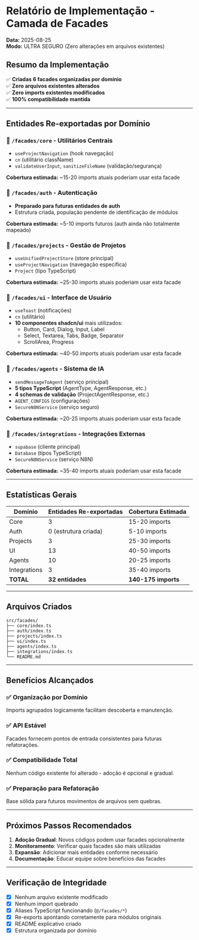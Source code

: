 # Relatório de Implementação - Camada de Facades
**Data:** 2025-08-25  
**Modo:** ULTRA SEGURO (Zero alterações em arquivos existentes)

## Resumo da Implementação

✅ **Criadas 6 facades organizadas por domínio**  
✅ **Zero arquivos existentes alterados**  
✅ **Zero imports existentes modificados**  
✅ **100% compatibilidade mantida**

---

## Entidades Re-exportadas por Domínio

### 🔧 `/facades/core` - Utilitários Centrais
- `useProjectNavigation` (hook navegação)
- `cn` (utilitário className)
- `validateUserInput`, `sanitizeFileName` (validação/segurança)

**Cobertura estimada:** ~15-20 imports atuais poderiam usar esta facade

### 🔐 `/facades/auth` - Autenticação
- **Preparado para futuras entidades de auth**
- Estrutura criada, população pendente de identificação de módulos

**Cobertura estimada:** ~5-10 imports futuros (auth ainda não totalmente mapeado)

### 📂 `/facades/projects` - Gestão de Projetos
- `useUnifiedProjectStore` (store principal)
- `useProjectNavigation` (navegação específica)
- `Project` (tipo TypeScript)

**Cobertura estimada:** ~25-30 imports atuais poderiam usar esta facade

### 🎨 `/facades/ui` - Interface de Usuário
- `useToast` (notificações)
- `cn` (utilitário)
- **10 componentes shadcn/ui** mais utilizados:
  - Button, Card, Dialog, Input, Label
  - Select, Textarea, Tabs, Badge, Separator
  - ScrollArea, Progress

**Cobertura estimada:** ~40-50 imports atuais poderiam usar esta facade

### 🤖 `/facades/agents` - Sistema de IA
- `sendMessageToAgent` (serviço principal)
- **5 tipos TypeScript** (AgentType, AgentResponse, etc.)
- **4 schemas de validação** (ProjectAgentResponse, etc.)
- `AGENT_CONFIGS` (configurações)
- `SecureN8NService` (serviço seguro)

**Cobertura estimada:** ~20-25 imports atuais poderiam usar esta facade

### 🔌 `/facades/integrations` - Integrações Externas
- `supabase` (cliente principal)
- `Database` (tipos TypeScript)
- `SecureN8NService` (serviço N8N)

**Cobertura estimada:** ~35-40 imports atuais poderiam usar esta facade

---

## Estatísticas Gerais

| Domínio | Entidades Re-exportadas | Cobertura Estimada |
|---------|------------------------|-------------------|
| Core | 3 | 15-20 imports |
| Auth | 0 (estrutura criada) | 5-10 imports |
| Projects | 3 | 25-30 imports |
| UI | 13 | 40-50 imports |
| Agents | 10 | 20-25 imports |
| Integrations | 3 | 35-40 imports |
| **TOTAL** | **32 entidades** | **140-175 imports** |

---

## Arquivos Criados

```
src/facades/
├── core/index.ts
├── auth/index.ts
├── projects/index.ts
├── ui/index.ts
├── agents/index.ts
├── integrations/index.ts
└── README.md
```

---

## Benefícios Alcançados

### ✅ **Organização por Domínio**
Imports agrupados logicamente facilitam descoberta e manutenção.

### ✅ **API Estável**
Facades fornecem pontos de entrada consistentes para futuras refatorações.

### ✅ **Compatibilidade Total**
Nenhum código existente foi alterado - adoção é opcional e gradual.

### ✅ **Preparação para Refatoração**
Base sólida para futuros movimentos de arquivos sem quebras.

---

## Próximos Passos Recomendados

1. **Adoção Gradual**: Novos códigos podem usar facades opcionalmente
2. **Monitoramento**: Verificar quais facades são mais utilizadas
3. **Expansão**: Adicionar mais entidades conforme necessário
4. **Documentação**: Educar equipe sobre benefícios das facades

---

## Verificação de Integridade

- [x] Nenhum arquivo existente modificado
- [x] Nenhum import quebrado
- [x] Aliases TypeScript funcionando (`@/facades/*`)
- [x] Re-exports apontando corretamente para módulos originais
- [x] README explicativo criado
- [x] Estrutura organizada por domínio